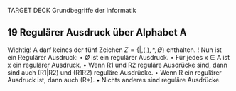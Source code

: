 TARGET DECK
Grundbegriffe der Informatik

19 Regulärer Ausdruck über Alphabet A
---
Wichtig! A darf keines der fünf Zeichen $Z = \{|,(,),*,\not O\}$ enthalten. !
Nun ist ein Regulärer Ausdruck:
•  $\not O$ ist ein regulärer Ausdruck. 
• Für jedes x ∈ A ist x ein regulärer Ausdruck. 
• Wenn R1 und R2 reguläre Ausdrücke sind, dann sind auch (R1|R2) und (R1R2) reguläre Ausdrücke.
• Wenn R ein regulärer Ausdruck ist, dann auch (R*). 
• Nichts anderes sind reguläre Ausdrücke.
<!--ID: 1707324714093-->
